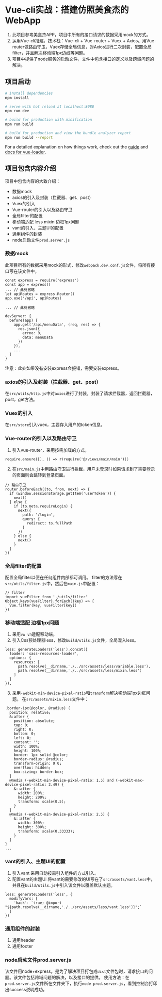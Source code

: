 # Vue-cli实战：搭建仿照美食杰的WebApp

1. 此项目参考美食杰APP，项目中所有的接口请求的数据采用mock的方式。
2. 运用Vue-cli搭建，技术栈：Vue-cli + Vue-router + Vuex + Axios。用Vue-router做路由守卫，Vuex存储全局信息，对Axios进行二次封装，配置全局filter，并且解决移动端1px边线等问题。
3. 项目中提供了node服务的启动文件，文件中包含接口的定义以及跨域问题的解决。

## 项目启动

``` bash
# install dependencies
npm install

# serve with hot reload at localhost:8080
npm run dev

# build for production with minification
npm run build

# build for production and view the bundle analyzer report
npm run build --report
```

For a detailed explanation on how things work, check out the [guide](http://vuejs-templates.github.io/webpack/) and [docs for vue-loader](http://vuejs.github.io/vue-loader).

## 项目包含内容介绍

项目中包含内容的大致介绍：
- 数据mock
- axios的引入及封装（拦截器、get、post）
- Vuex的引入
- Vue-router的引入以及路由守卫
- 全局filter的配置
- 移动端适配 less mixin 边框1px问题
- vant的引入、主题UI的配置
- 通用组件的封装
- node启动文件`prod.server.js`

### 数据mock
此项目所有的数据采用mock的形式，修改`webpack.dev.conf.js`文件，将所有接口写在该文件中。
```
const express = require('express')
const app = express()
... // 此处省略
let apiRoutes = express.Router()
app.use('/api', apiRoutes)

... // 此处省略

devServer: {
  before(app) {
    app.get('/api/menuData', (req, res) => {
      res.json({
        errno: 0,
        data: menuData
      })
    }),
    ...
  }
}
```
注意：此处如果没有安装express会报错，需要安装express。

### axios的引入及封装（拦截器、get、post）
在`src/utils/http.js`中对`axios`进行了封装，封装了请求拦截器，返回拦截器，post，get方法。

### Vuex的引入
在`src/store`引入vuex，主要存入用户的token信息。

### Vue-router的引入以及路由守卫
1. 引入vue-router，采用按需加载的方式。
```
require.ensure([], () => r(require('@/views/main/main')))
```
2. 在`src/main.js`中用路由守卫进行拦截，用户未登录时如果请求到了需要登录的页面则会跳转到登录页面。
```
// 路由守卫
router.beforeEach((to, from, next) => {
  if (window.sessionStorage.getItem('userToken')) {
    next()
  } else {
    if (to.meta.requireLogin) {
      next({
        path: '/login',
        query: {
          redirect: to.fullPath
        }
      })
    } else {
      next()
    }
  }
})
```

### 全局filter的配置
配置全局filter以便在任何组件内部都可调用。
filter的方法写在`src/utils/filter.js`中，然后在`main.js`中配置：
```
// filter
import vueFilter from './utils/filter'
Object.keys(vueFilter).forEach((key) => {
  Vue.filter(key, vueFilter[key])
})
```

### 移动端适配 边框1px问题
1. 采用`vw vh`适配移动端。
2. 引入Css预处理器less，修改`build/utils.js`文件，全局混入less。
```
less: generateLoaders('less').concat({
  loader: 'sass-resources-loader',
  options: {
    resources: [
      path.resolve(__dirname,'./../src/assets/less/variable.less'),
      path.resolve(__dirname,'./../src/assets/less/mixin.less')
    ]
  }
}),
```
3. 采用`-webkit-min-device-pixel-ratio`和`transform`解决移动端1px边框问题。
在`src/assets/mixin.less`文件中：
```
.border-1px(@color, @radius) {
  position: relative;
  &:after {
    position: absolute;
    top: 0;
    right: 0;
    bottom: 0;
    left: 0;
    content: '';
    width: 100%;
    height: 100%;
    border: 1px solid @color;
    border-radius: @radius;
    transform-origin: 0 0;
    overflow: hidden;
    box-sizing: border-box;
  }
  @media (-webkit-min-device-pixel-ratio: 1.5) and (-webkit-max-device-pixel-ratio: 2.49) {
    &::after {
      width: 200%;
      height: 200%;
      transform: scale(0.5);
    }
  }
  @media (-webkit-min-device-pixel-ratio: 2.5) {
    &::after {
      width: 300%;
      height: 300%;
      transform: scale(0.33333);
    }
  }
}
...
```
### vant的引入、主题UI的配置
1. 引入vant
采用自动按需引入组件的方式引入。
2. 配置vant的主题UI
将vant的需要修改的UI写在了`src/assets/vant.less`中，并且在`build/utils.js`中引入该文件以覆盖默认主题。
```
less: generateLoaders('less', {
  modifyVars: {
    'hack': `true; @import "${path.resolve(__dirname,'./../src/assets/less/vant.less')}";`
  }
})
```

### 通用组件的封装
1. 通用header
2. 通用footer

### node启动文件prod.server.js
该文件用node+express，是为了解决项目打包成`dist`文件包时，请求接口的问题。该文件包括跨域问题的解决，以及接口的提供。
使用方法：在`prod.server.js`文件所在文件夹下，执行`node prod.server.js`，看到控制台打印出success说明成功。
